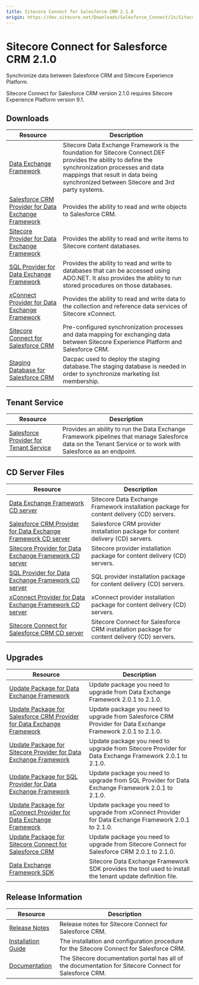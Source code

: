 ```yaml
---
title: Sitecore Connect for Salesforce CRM 2.1.0
origin: https://dev.sitecore.net/Downloads/Salesforce_Connect/2x/Sitecore_Connect_for_Salesforce_CRM_210.aspx
---
```


# Sitecore Connect for Salesforce CRM 2.1.0

Synchronize data between Salesforce CRM and Sitecore Experience Platform.

  <Alert variant='warning' mb={4}>
    <AlertIcon />
    Sitecore Connect for Salesforce CRM version 2.1.0 requires Sitecore Experience Platform version 9.1.
  </Alert>
  

## Downloads

 | Resource | Description |
 | --- | --- |
 | [Data Exchange Framework](https://sitecoredev.azureedge.net/~/media/254CBCB8F02A4005B30A0D17774919A7.ashx?date=20181127T135329) | Sitecore Data Exchange Framework is the foundation for Sitecore Connect.DEF provides the ability to define the synchronization processes and data mappings that result in data being synchronized between Sitecore and 3rd party systems. |
 | [Salesforce CRM Provider for Data Exchange Framework](https://sitecoredev.azureedge.net/~/media/5F22998E037C4F0E9A951D811F67A424.ashx?date=20181127T135329) | Provides the ability to read and write objects to Salesforce CRM. |
 | [Sitecore Provider for Data Exchange Framework](https://sitecoredev.azureedge.net/~/media/97F95687337C4C3FB3E4ACA02DF7C619.ashx?date=20181127T135330) | Provides the ability to read and write items to Sitecore content databases. |
 | [SQL Provider for Data Exchange Framework](https://sitecoredev.azureedge.net/~/media/EBA937E013284C90A12369046B782671.ashx?date=20181127T135330) | Provides the ability to read and write to databases that can be accessed using ADO.NET. It also provides the ability to run stored procedures on those databases. |
 | [xConnect Provider for Data Exchange Framework](https://sitecoredev.azureedge.net/~/media/F64293D143DB430F8CCCB77C0DCB4F60.ashx?date=20181127T135330) | Provides the ability to read and write data to the collection and reference data services of Sitecore xConnect. |
 | [Sitecore Connect for Salesforce CRM](https://sitecoredev.azureedge.net/~/media/E1A8A968BEE347BA81255ADB132FD480.ashx?date=20181127T135329) | Pre-configured synchronization processes and data mapping for exchanging data between Sitecore Experience Platform and Salesforce CRM. |
 | [Staging Database for Salesforce CRM](https://sitecoredev.azureedge.net/~/media/BEC4124ED42D4856A5A91EF053BF02F9.ashx?date=20181127T142436) | Dacpac used to deploy the staging database.The staging database is needed in order to synchronize marketing list membership. |

## Tenant Service

 | Resource | Description |
 | --- | --- |
 | [Salesforce Provider for Tenant Service](https://sitecoredev.azureedge.net/~/media/42A5AA36AA1746A9856A0B0E440636E7.ashx?date=20190307T120248) | Provides an ability to run the Data Exchange Framework pipelines that manage Salesforce data on the Tenant Service or to work with Salesforce as an endpoint. |

## CD Server Files

 | Resource | Description |
 | --- | --- |
 | [Data Exchange Framework CD server](https://sitecoredev.azureedge.net/~/media/22D1B736ADF14A8BB5A090C202C2246F.ashx?date=20181127T135257) | Sitecore Data Exchange Framework installation package for content delivery (CD) servers. |
 | [Salesforce CRM Provider for Data Exchange Framework CD server](https://sitecoredev.azureedge.net/~/media/578E17C9FA8B4CCCB6515624C0E36C13.ashx?date=20181127T135257) | Salesforce CRM provider installation package for content delivery (CD) servers. |
 | [Sitecore Provider for Data Exchange Framework CD server](https://sitecoredev.azureedge.net/~/media/EB21DF062D0A453BAE48C3C2057E9ADA.ashx?date=20181127T135258) | Sitecore provider installation package for content delivery (CD) servers. |
 | [SQL Provider for Data Exchange Framework CD server](https://sitecoredev.azureedge.net/~/media/42CF7540C22E48FA9E5E3F01431132A1.ashx?date=20181127T135258) | SQL provider installation package for content delivery (CD) servers. |
 | [xConnect Provider for Data Exchange Framework CD server](https://sitecoredev.azureedge.net/~/media/9DA3A81EE9534E6D8CA7EAF4B5028C80.ashx?date=20181127T135258) | xConnect provider installation package for content delivery (CD) servers. |
 | [Sitecore Connect for Salesforce CRM CD server](https://sitecoredev.azureedge.net/~/media/89B7A9487FA445A29F0B6EE7994C9CF9.ashx?date=20181127T135257) | Sitecore Connect for Salesforce CRM installation package for content delivery (CD) servers. |

## Upgrades

 | Resource | Description |
 | --- | --- |
 | [Update Package for Data Exchange Framework](https://sitecoredev.azureedge.net/~/media/38625893EC3549D9B5FD1E6426A91CE2.ashx?date=20181127T135402) | Update package you need to upgrade from Data Exchange Framework 2.0.1 to 2.1.0. |
 | [Update Package for Salesforce CRM Provider for Data Exchange Framework](https://sitecoredev.azureedge.net/~/media/E6659609E8634344922835CA26331390.ashx?date=20181127T135403) | Update package you need to upgrade from Salesforce CRM Provider for Data Exchange Framework 2.0.1 to 2.1.0. |
 | [Update Package for Sitecore Provider for Data Exchange Framework](https://sitecoredev.azureedge.net/~/media/521BFE4A9B4049D5B9857D9F8F188DD6.ashx?date=20181127T135403) | Update package you need to upgrade from Sitecore Provider for Data Exchange Framework 2.0.1 to 2.1.0. |
 | [Update Package for SQL Provider for Data Exchange Framework](https://sitecoredev.azureedge.net/~/media/FA783151FDFC4118B929DF8E95C307A5.ashx?date=20181127T135403) | Update package you need to upgrade from SQL Provider for Data Exchange Framework 2.0.1 to 2.1.0. |
 | [Update Package for xConnect Provider for Data Exchange Framework](https://sitecoredev.azureedge.net/~/media/FB0EF7F627E048E8AD790903A482CF44.ashx?date=20181127T135404) | Update package you need to upgrade from xConnect Provider for Data Exchange Framework 2.0.1 to 2.1.0. |
 | [Update Package for Sitecore Connect for Salesforce CRM](https://sitecoredev.azureedge.net/~/media/FF4B69F76C4747F6BA3F75AF34F34FA9.ashx?date=20181127T135402) | Update package you need to upgrade from Sitecore Connect for Salesforce CRM 2.0.1 to 2.1.0. |
 | [Data Exchange Framework SDK](https://sitecoredev.azureedge.net/~/media/28CE8897535D49A7A2E32DCF4C92C207.ashx?date=20181127T135402) | Sitecore Data Exchange Framework SDK provides the tool used to install the tenant update definition file. |

## Release Information

 | Resource | Description |
 | --- | --- |
 | [Release Notes](https://dev.sitecore.net:443/downloads/Salesforce%20Connect/2x/Sitecore%20Connect%20for%20Salesforce%20CRM%20210/Release%20Notes) | Release notes for Sitecore Connect for Salesforce CRM. |
 | [Installation Guide](https://sitecoredev.azureedge.net/~/media/4F4055C05E684BABB50BF7DD0BF5869B.ashx?date=20200825T111601) | The installation and configuration procedure for the Sitecore Connect for Salesforce CRM. |
 | [Documentation](https://doc.sitecore.com/developers/salesforce-connect/21/sitecore-connect-for-salesforce-crm/en/index-en.html) | The Sitecore documentation portal has all of the documentation for Sitecore Connect for Salesforce CRM. |